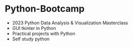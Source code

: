 # Python-Bootcamp
- 2023 Python Data Analysis & Visualization Masterclass
- GUI tkinter in Python
- Practical projects with Python
- Self study python
